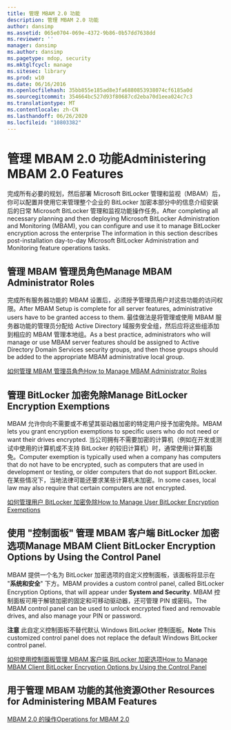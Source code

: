 ```yaml
---
title: 管理 MBAM 2.0 功能
description: 管理 MBAM 2.0 功能
author: dansimp
ms.assetid: 065e0704-069e-4372-9b86-0b57dd7638dd
ms.reviewer: ''
manager: dansimp
ms.author: dansimp
ms.pagetype: mdop, security
ms.mktglfcycl: manage
ms.sitesec: library
ms.prod: w10
ms.date: 06/16/2016
ms.openlocfilehash: 35bb855e185ad8e3fa6880853938074cf6185a0d
ms.sourcegitcommit: 354664bc527d93f80687cd2eba70d1eea024c7c3
ms.translationtype: MT
ms.contentlocale: zh-CN
ms.lasthandoff: 06/26/2020
ms.locfileid: "10803382"
---
```

# <span data-ttu-id="28e61-103">管理 MBAM 2.0 功能</span><span class="sxs-lookup"><span data-stu-id="28e61-103">Administering MBAM 2.0 Features</span></span>


<span data-ttu-id="28e61-104">完成所有必要的规划，然后部署 Microsoft BitLocker 管理和监视（MBAM）后，你可以配置并使用它来管理整个企业的 BitLocker 加密本部分中的信息介绍安装后的日常 Microsoft BitLocker 管理和监视功能操作任务。</span><span class="sxs-lookup"><span data-stu-id="28e61-104">After completing all necessary planning and then deploying Microsoft BitLocker Administration and Monitoring (MBAM), you can configure and use it to manage BitLocker encryption across the enterprise The information in this section describes post-installation day-to-day Microsoft BitLocker Administration and Monitoring feature operations tasks.</span></span>

## <span data-ttu-id="28e61-105">管理 MBAM 管理员角色</span><span class="sxs-lookup"><span data-stu-id="28e61-105">Manage MBAM Administrator Roles</span></span>


<span data-ttu-id="28e61-106">完成所有服务器功能的 MBAM 设置后，必须授予管理员用户对这些功能的访问权限。</span><span class="sxs-lookup"><span data-stu-id="28e61-106">After MBAM Setup is complete for all server features, administrative users have to be granted access to them.</span></span> <span data-ttu-id="28e61-107">最佳做法是将管理或使用 MBAM 服务器功能的管理员分配给 Active Directory 域服务安全组，然后应将这些组添加到相应的 MBAM 管理本地组。</span><span class="sxs-lookup"><span data-stu-id="28e61-107">As a best practice, administrators who will manage or use MBAM server features should be assigned to Active Directory Domain Services security groups, and then those groups should be added to the appropriate MBAM administrative local group.</span></span>

[<span data-ttu-id="28e61-108">如何管理 MBAM 管理员角色</span><span class="sxs-lookup"><span data-stu-id="28e61-108">How to Manage MBAM Administrator Roles</span></span>](how-to-manage-mbam-administrator-roles-mbam-2.md)

## <span data-ttu-id="28e61-109">管理 BitLocker 加密免除</span><span class="sxs-lookup"><span data-stu-id="28e61-109">Manage BitLocker Encryption Exemptions</span></span>


<span data-ttu-id="28e61-110">MBAM 允许你向不需要或不希望其驱动器加密的特定用户授予加密免除。</span><span class="sxs-lookup"><span data-stu-id="28e61-110">MBAM lets you grant encryption exemptions to specific users who do not need or want their drives encrypted.</span></span> <span data-ttu-id="28e61-111">当公司拥有不需要加密的计算机（例如在开发或测试中使用的计算机或不支持 BitLocker 的较旧计算机）时，通常使用计算机豁免。</span><span class="sxs-lookup"><span data-stu-id="28e61-111">Computer exemption is typically used when a company has computers that do not have to be encrypted, such as computers that are used in development or testing, or older computers that do not support BitLocker.</span></span> <span data-ttu-id="28e61-112">在某些情况下，当地法律可能还要求某些计算机未加密。</span><span class="sxs-lookup"><span data-stu-id="28e61-112">In some cases, local law may also require that certain computers are not encrypted.</span></span>

[<span data-ttu-id="28e61-113">如何管理用户 BitLocker 加密免除</span><span class="sxs-lookup"><span data-stu-id="28e61-113">How to Manage User BitLocker Encryption Exemptions</span></span>](how-to-manage-user-bitlocker-encryption-exemptions-mbam-2.md)

## <span data-ttu-id="28e61-114">使用 "控制面板" 管理 MBAM 客户端 BitLocker 加密选项</span><span class="sxs-lookup"><span data-stu-id="28e61-114">Manage MBAM Client BitLocker Encryption Options by Using the Control Panel</span></span>


<span data-ttu-id="28e61-115">MBAM 提供一个名为 BitLocker 加密选项的自定义控制面板，该面板将显示在 "**系统和安全**" 下方。</span><span class="sxs-lookup"><span data-stu-id="28e61-115">MBAM provides a custom control panel, called BitLocker Encryption Options, that will appear under **System and Security**.</span></span> <span data-ttu-id="28e61-116">MBAM 控制面板可用于解锁加密的固定和可移动驱动器，还可管理 PIN 或密码。</span><span class="sxs-lookup"><span data-stu-id="28e61-116">The MBAM control panel can be used to unlock encrypted fixed and removable drives, and also manage your PIN or password.</span></span>

<span data-ttu-id="28e61-117">**注意** 此自定义控制面板不替代默认 Windows BitLocker 控制面板。</span><span class="sxs-lookup"><span data-stu-id="28e61-117">**Note** This customized control panel does not replace the default Windows BitLocker control panel.</span></span>

 

[<span data-ttu-id="28e61-118">如何使用控制面板管理 MBAM 客户端 BitLocker 加密选项</span><span class="sxs-lookup"><span data-stu-id="28e61-118">How to Manage MBAM Client BitLocker Encryption Options by Using the Control Panel</span></span>](how-to-manage-mbam-client-bitlocker-encryption-options-by-using-the-control-panel-mbam-2.md)

## <span data-ttu-id="28e61-119">用于管理 MBAM 功能的其他资源</span><span class="sxs-lookup"><span data-stu-id="28e61-119">Other Resources for Administering MBAM Features</span></span>


[<span data-ttu-id="28e61-120">MBAM 2.0 的操作</span><span class="sxs-lookup"><span data-stu-id="28e61-120">Operations for MBAM 2.0</span></span>](operations-for-mbam-20-mbam-2.md)

 

 





